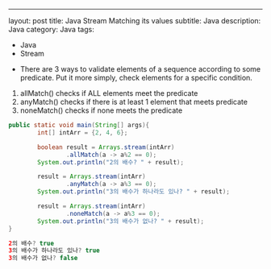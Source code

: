 ---
layout: post
title: Java Stream Matching its values
subtitle: Java 
description: Java
category: Java
tags:
  - Java
  - Stream

* There are 3 ways to validate elements of a sequence according to some predicate. Put it more simply,
check elements for a specific condition.

1) allMatch() checks if ALL elements meet the predicate 
2) anyMatch() checks if there is at least 1 element that meets predicate
3) noneMatch() checks if none meets the predicate

```java
public static void main(String[] args){
        int[] intArr = {2, 4, 6};

        boolean result = Arrays.stream(intArr)
                .allMatch(a -> a%2 == 0);
        System.out.println("2의 배수? " + result);

        result = Arrays.stream(intArr)
                .anyMatch(a -> a%3 == 0);
        System.out.println("3의 배수가 하나라도 있나? " + result);

        result = Arrays.stream(intArr)
                .noneMatch(a -> a%3 == 0);
        System.out.println("3의 배수가 없나? " + result);
}

2의 배수? true
3의 배수가 하나라도 있나? true
3의 배수가 없나? false
```


 

